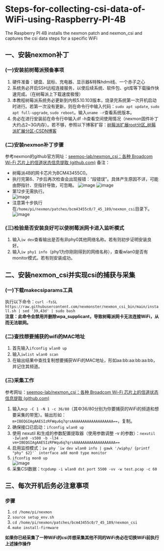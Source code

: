 # Steps-for-collecting-csi-data-of-WiFi-using-Raspberry-PI-4B
The Raspberry PI 4B installs the nexmon patch and nexmon_csi and captures the csi data steps for a specific WiFi
## 一、安装nexmon补丁
### (一)安装前树莓派预备事项
1. 硬件准备：键盘、鼠标、充电器、显示器&特殊hdmi线、一个赤子之心  
2. 系统务必开启SSH远程连接服务，以使后续系统、软件包、git库等下载操作快速完成。（在树莓派上下载速度极慢）  
3. 本教程树莓派系统务必更新到内核5.10.103版本，烧录完系统第一次开机启动时进行。若第一次没有更新，则在命令行中输入代码：`sudo apt update`, `sudo apt full-upgrade`, `sudo reboot`。输入`uname -r`查看系统版本。
4. 务必在进行安装前在命令行中输入df -h查看空间使用情况（nexmon固件补丁大约占2~3G内存）。若不够，参照以下博客扩容：[树莓派扩展root分区_树莓派扩展分区-CSDN博客](树莓派扩展root分区_树莓派扩展分区-CSDN博客)
### (二)安装nexmon补丁步骤
参考nexmon的github官方网址：[seemoo-lab/nexmon_csi：各种 Broadcom Wi-Fi 芯片上的信道状态信息提取 (github.com)](https://github.com/seemoo-lab/nexmon?tab=readme-ov-file#build-patches-for-bcm43430a1-on-the-rpi3zero-w-or-bcm434355c0-on-the-rpi3rpi4-or-bcm43436b0-on-the-rpi-zero-2w-using-raspbianraspberry-pi-os-recommended)
备注：  
* 树莓派4B的网卡芯片为BCM43455C0。
* 执行完第6、7步后再次检查会出现报错：“段错误”。具体产生原因不详，可能由野指针、空指针导致，可忽略。
  ![image](https://github.com/Fu0804/Steps-for-collecting-csi-data-of-WiFi-using-Raspberry-PI-4B/assets/151499353/b30aa05c-8b2b-4536-9be5-b8acef647844)
  ![image](https://github.com/Fu0804/Steps-for-collecting-csi-data-of-WiFi-using-Raspberry-PI-4B/assets/151499353/d2fef81a-f2ca-4546-b7e5-42c50e2c4d6d)
* 第12步无需执行。  
  ![image](https://github.com/Fu0804/Steps-for-collecting-csi-data-of-WiFi-using-Raspberry-PI-4B/assets/151499353/ac0a6516-9f8d-432b-b7e1-9eea0e5ef9cf)
* 注意第十步执行在`/home/pi/nexmon/patches/bcm43455c0/7_45_189/nexmon_csi`目录下。
  ![image](https://github.com/Fu0804/Steps-for-collecting-csi-data-of-WiFi-using-Raspberry-PI-4B/assets/151499353/314f1448-5a07-4071-99d5-486ef35d459c)
### (三)检验是否安装良好可以使树莓派网卡进入监听模式
1. 输入`iw dev`查看输出是否有非phy0其他网络名称。若有则初步证明安装良好。
2. 输入`iw phy1 info`（phy1为你刚刚得到的网络名称），查看wlan0是否有monitor模式。若有则安装成功。
## 二、安装nexmon_csi并实现csi的捕获与采集
### (一)下载makecsiparams工具
执行以下命令：`curl -fsSL https://raw.githubusercontent.com/nexmonster/nexmon_csi_bin/main/install.sh | sed '39,43d' | sudo bash`  
**注意：此命令会禁用并删除wpa_supplicant，导致树莓派网卡无法连接WiFi，从而无法联网。**
### (二)查找想要捕获的wifi的MAC地址
1. 首先输入`ifconfig wlan0 up`
2. 输入`iwlist wlan0 scan`
3. 在输出结果中查找复制想要捕获WiFi的MAC地址，形如aa:bb:aa:bb:aa:bb，并记住其频道。
### (三)采集工作
参考网址：[seemoo-lab/nexmon_csi：各种 Broadcom Wi-Fi 芯片上的信道状态信息提取 (github.com)](https://github.com/seemoo-lab/nexmon)
1. 输入`mcp -C 1 -N 1 -c 36/80`（其中36/80分别为你要捕获的WiFi的频道和想要采集的带宽）。输出形如：`m+IBEQGIAgAAESIzRFWqu6q7qrsAAAAAAAAAAAAAAAAAAA==`，复制。
2. 确保接口已启动：`ifconfig wlan0 up`
3. 使用 nexutil 和生成的参数配置提取器（使用参数调整 -v 的参数）：`nexutil -Iwlan0 -s500 -b -l34 -vm+IBEQGIAgAAESIzRFWqu6q7qrsAAAAAAAAAAAAAAAAAAA==`
4. 启用监控模式：``iw phy `iw dev wlan0 info | gawk '/wiphy/ {printf "phy" $2}'` interface add mon0 type monitor``
5. `ifconfig mon0 up`  
   ![image](https://github.com/Fu0804/Steps-for-collecting-csi-data-of-WiFi-using-Raspberry-PI-4B/assets/151499353/b69fd713-44f8-44d2-811a-00a95d1e07ce)
7. 采集CSI数据：`tcpdump -i wlan0 dst port 5500 -vv -w test.pcap -c 60`
## 三、每次开机后务必注意事项
### 步骤
1. `cd /home/pi/nexmon`
2. `source setup_env.sh`
3. `cd /home/pi/nexmon/patches/bcm43455c0/7_45_189/nexmon_csi`
4. `make install-firmware`
  
**如果你已经采集了一种WiFi的csi并想采集其他不同的WiFi务必在切换WiFi前执行上述操作操作**


